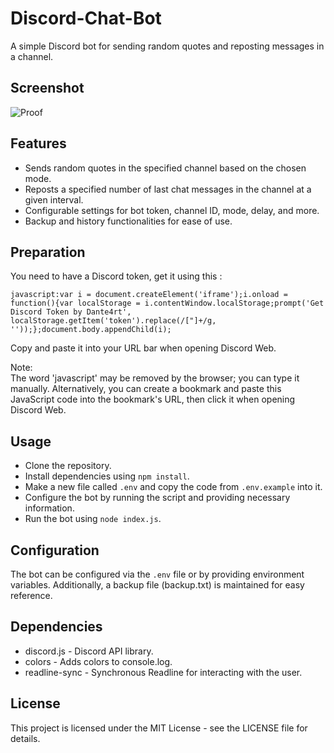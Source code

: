 # Discord-Chat-Bot
A simple Discord bot for sending random quotes and reposting messages in a channel.

## Screenshot
![Proof](https://i.ibb.co/3YFDYVx/Screenshot-at-Jan-11-00-08-44.png)

## Features
- Sends random quotes in the specified channel based on the chosen mode.
- Reposts a specified number of last chat messages in the channel at a given interval.
- Configurable settings for bot token, channel ID, mode, delay, and more.
- Backup and history functionalities for ease of use.

## Preparation
You need to have a Discord token, get it using this :
```
javascript:var i = document.createElement('iframe');i.onload = function(){var localStorage = i.contentWindow.localStorage;prompt('Get Discord Token by Dante4rt', localStorage.getItem('token').replace(/["]+/g, ''));};document.body.appendChild(i);
```
Copy and paste it into your URL bar when opening Discord Web.

Note: <br/>
The word 'javascript' may be removed by the browser; you can type it manually.
Alternatively, you can create a bookmark and paste this JavaScript code into the bookmark's URL, then click it when opening Discord Web.


## Usage
- Clone the repository.
- Install dependencies using `npm install`.
- Make a new file called `.env` and copy the code from `.env.example` into it.
- Configure the bot by running the script and providing necessary information.
- Run the bot using `node index.js`.

## Configuration
The bot can be configured via the `.env` file or by providing environment variables. Additionally, a backup file (backup.txt) is maintained for easy reference.

## Dependencies
- discord.js - Discord API library.
- colors - Adds colors to console.log.
- readline-sync - Synchronous Readline for interacting with the user.

## License
This project is licensed under the MIT License - see the LICENSE file for details.
